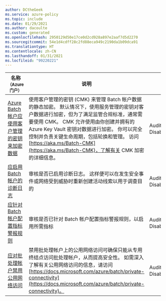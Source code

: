 ```yaml
---
author: DCtheGeek
ms.service: azure-policy
ms.topic: include
ms.date: 01/29/2021
ms.author: dacoulte
ms.custom: generated
ms.openlocfilehash: 2950129d50e17ce0d2cd928a897e2aaf7d5d2270
ms.sourcegitcommit: 54e1d4cdff28c2fd88eca949c2190da1b09dca91
ms.translationtype: HT
ms.contentlocale: zh-CN
ms.lasthandoff: 01/31/2021
ms.locfileid: "99220221"
---
```

|名称<br /><sub>（Azure 门户）</sub> |说明 |效果 |版本<br /><sub>(GitHub)</sub> |
|---|---|---|---|
|[Azure Batch 帐户应使用客户管理的密钥来加密数据](https://portal.azure.com/#blade/Microsoft_Azure_Policy/PolicyDetailBlade/definitionId/%2Fproviders%2FMicrosoft.Authorization%2FpolicyDefinitions%2F99e9ccd8-3db9-4592-b0d1-14b1715a4d8a) |使用客户管理的密钥 (CMK) 来管理 Batch 帐户数据的静态加密。 默认情况下，使用服务管理的密钥对客户数据进行加密，但为了满足监管合规标准，通常需要使用 CMK。 CMK 允许使用由你创建并拥有的 Azure Key Vault 密钥对数据进行加密。 你可以完全控制并负责关键生命周期，包括轮换和管理。 访问 [https://aka.ms/Batch-CMK](https://aka.ms/Batch-CMK)，了解有关 CMK 加密的详细信息。 |Audit、Deny、Disabled |[1.0.0](https://github.com/Azure/azure-policy/blob/master/built-in-policies/policyDefinitions/Azure%20Batch/Batch_CustomerManagedKey_Audit.json) |
|[应启用 Batch 帐户的诊断日志](https://portal.azure.com/#blade/Microsoft_Azure_Policy/PolicyDetailBlade/definitionId/%2Fproviders%2FMicrosoft.Authorization%2FpolicyDefinitions%2F428256e6-1fac-4f48-a757-df34c2b3336d) |审核是否已启用诊断日志。 这样便可以在发生安全事件或网络受到威胁时重新创建活动线索以用于调查目的 |AuditIfNotExists、Disabled |[3.0.0](https://github.com/Azure/azure-policy/blob/master/built-in-policies/policyDefinitions/Batch/Batch_AuditDiagnosticLog_Audit.json) |
|[应针对 Batch 帐户配置指标警报规则](https://portal.azure.com/#blade/Microsoft_Azure_Policy/PolicyDetailBlade/definitionId/%2Fproviders%2FMicrosoft.Authorization%2FpolicyDefinitions%2F26ee67a2-f81a-4ba8-b9ce-8550bd5ee1a7) |审核是否已针对 Batch 帐户配置指标警报规则，以启用所需指标 |AuditIfNotExists、Disabled |[1.0.0](https://github.com/Azure/azure-policy/blob/master/built-in-policies/policyDefinitions/Batch/Batch_AuditMetricAlerts_Audit.json) |
|[应对批处理帐户禁用公用网络访问](https://portal.azure.com/#blade/Microsoft_Azure_Policy/PolicyDetailBlade/definitionId/%2Fproviders%2FMicrosoft.Authorization%2FpolicyDefinitions%2F74c5a0ae-5e48-4738-b093-65e23a060488) |禁用批处理帐户上的公用网络访问可确保只能从专用终结点访问批处理帐户，从而提高安全性。 如需深入了解有关公用网络访问的信息，请访问 [https://docs.microsoft.com/azure/batch/private-connectivity](https://docs.microsoft.com/azure/batch/private-connectivity)。 |Audit、Deny、Disabled |[1.0.0](https://github.com/Azure/azure-policy/blob/master/built-in-policies/policyDefinitions/Batch/Batch_DisablePublicNetworkAccess_Audit.json) |
